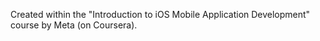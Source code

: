 Created within the "Introduction to iOS Mobile Application Development" course by Meta (on Coursera).
